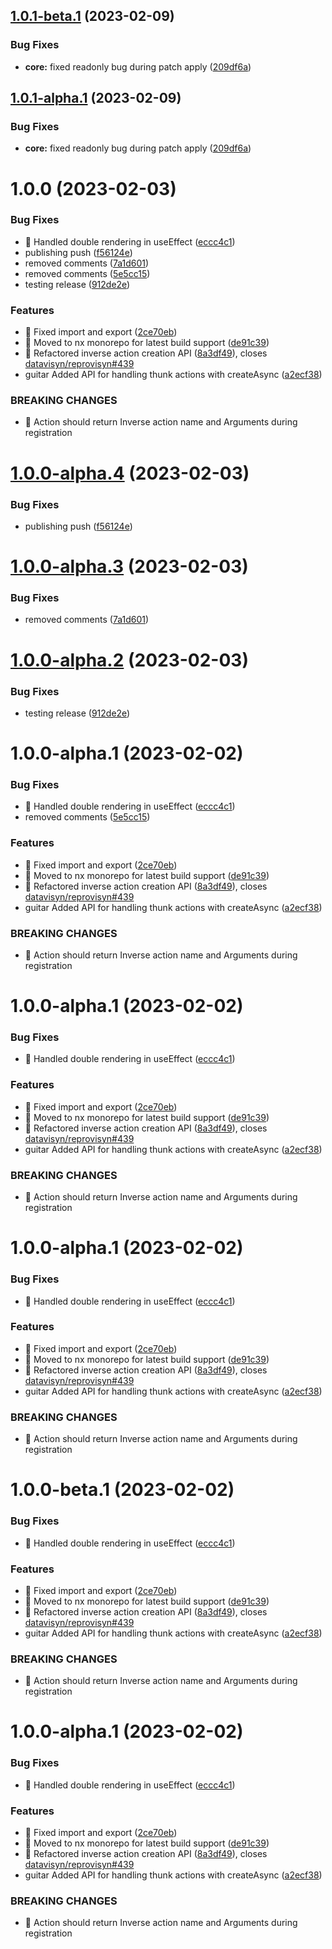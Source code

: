## [1.0.1-beta.1](https://github.com/Trrack/trrackjs/compare/@trrack/core@1.0.0...@trrack/core@1.0.1-beta.1) (2023-02-09)


### Bug Fixes

* **core:** fixed readonly bug during patch apply ([209df6a](https://github.com/Trrack/trrackjs/commit/209df6a823da8d208af6e0c9a02b873280f42b6d))

## [1.0.1-alpha.1](https://github.com/Trrack/trrackjs/compare/@trrack/core@1.0.0...@trrack/core@1.0.1-alpha.1) (2023-02-09)


### Bug Fixes

* **core:** fixed readonly bug during patch apply ([209df6a](https://github.com/Trrack/trrackjs/commit/209df6a823da8d208af6e0c9a02b873280f42b6d))

# 1.0.0 (2023-02-03)


### Bug Fixes

* 🐛 Handled double rendering in useEffect ([eccc4c1](https://github.com/Trrack/trrackjs/commit/eccc4c11a296e2dd0d77f7c10c9ead04b48831c8))
* publishing push ([f56124e](https://github.com/Trrack/trrackjs/commit/f56124e4524bace0adff6f90eca44a0590740c83))
* removed comments ([7a1d601](https://github.com/Trrack/trrackjs/commit/7a1d6011178f7887fff5b53316a07c09e27b7a40))
* removed comments ([5e5cc15](https://github.com/Trrack/trrackjs/commit/5e5cc15ad1eb9889669712a980350839c09247af))
* testing release ([912de2e](https://github.com/Trrack/trrackjs/commit/912de2ed66ce8d65651bc9da6d1a3e54a7ae31e0))


### Features

* 🎸 Fixed import and export ([2ce70eb](https://github.com/Trrack/trrackjs/commit/2ce70eb8c0be115771ee7f6dc7c8730e21366b51))
* 🎸 Moved to nx monorepo for latest build support ([de91c39](https://github.com/Trrack/trrackjs/commit/de91c39d649d2442df12bbd06b40b5b274f961f9))
* 🎸 Refactored inverse action creation API ([8a3df49](https://github.com/Trrack/trrackjs/commit/8a3df49058ffe8ac62dba1a648fefe218db35873)), closes [datavisyn/reprovisyn#439](https://github.com/datavisyn/reprovisyn/issues/439)
* guitar Added API for handling thunk actions with createAsync ([a2ecf38](https://github.com/Trrack/trrackjs/commit/a2ecf381aba0b9964bea1593761bc061187e7a9d))


### BREAKING CHANGES

* 🧨 Action should return Inverse action name and Arguments during
registration

# [1.0.0-alpha.4](https://github.com/Trrack/trrackjs/compare/@trrack/core@1.0.0-alpha.3...@trrack/core@1.0.0-alpha.4) (2023-02-03)


### Bug Fixes

* publishing push ([f56124e](https://github.com/Trrack/trrackjs/commit/f56124e4524bace0adff6f90eca44a0590740c83))

# [1.0.0-alpha.3](https://github.com/Trrack/trrackjs/compare/@trrack/core@1.0.0-alpha.2...@trrack/core@1.0.0-alpha.3) (2023-02-03)


### Bug Fixes

* removed comments ([7a1d601](https://github.com/Trrack/trrackjs/commit/7a1d6011178f7887fff5b53316a07c09e27b7a40))

# [1.0.0-alpha.2](https://github.com/Trrack/trrackjs/compare/@trrack/core@1.0.0-alpha.1...@trrack/core@1.0.0-alpha.2) (2023-02-03)


### Bug Fixes

* testing release ([912de2e](https://github.com/Trrack/trrackjs/commit/912de2ed66ce8d65651bc9da6d1a3e54a7ae31e0))

# 1.0.0-alpha.1 (2023-02-02)


### Bug Fixes

* 🐛 Handled double rendering in useEffect ([eccc4c1](https://github.com/Trrack/trrackjs/commit/eccc4c11a296e2dd0d77f7c10c9ead04b48831c8))
* removed comments ([5e5cc15](https://github.com/Trrack/trrackjs/commit/5e5cc15ad1eb9889669712a980350839c09247af))


### Features

* 🎸 Fixed import and export ([2ce70eb](https://github.com/Trrack/trrackjs/commit/2ce70eb8c0be115771ee7f6dc7c8730e21366b51))
* 🎸 Moved to nx monorepo for latest build support ([de91c39](https://github.com/Trrack/trrackjs/commit/de91c39d649d2442df12bbd06b40b5b274f961f9))
* 🎸 Refactored inverse action creation API ([8a3df49](https://github.com/Trrack/trrackjs/commit/8a3df49058ffe8ac62dba1a648fefe218db35873)), closes [datavisyn/reprovisyn#439](https://github.com/datavisyn/reprovisyn/issues/439)
* guitar Added API for handling thunk actions with createAsync ([a2ecf38](https://github.com/Trrack/trrackjs/commit/a2ecf381aba0b9964bea1593761bc061187e7a9d))


### BREAKING CHANGES

* 🧨 Action should return Inverse action name and Arguments during
registration

# 1.0.0-alpha.1 (2023-02-02)


### Bug Fixes

* 🐛 Handled double rendering in useEffect ([eccc4c1](https://github.com/Trrack/trrackjs/commit/eccc4c11a296e2dd0d77f7c10c9ead04b48831c8))


### Features

* 🎸 Fixed import and export ([2ce70eb](https://github.com/Trrack/trrackjs/commit/2ce70eb8c0be115771ee7f6dc7c8730e21366b51))
* 🎸 Moved to nx monorepo for latest build support ([de91c39](https://github.com/Trrack/trrackjs/commit/de91c39d649d2442df12bbd06b40b5b274f961f9))
* 🎸 Refactored inverse action creation API ([8a3df49](https://github.com/Trrack/trrackjs/commit/8a3df49058ffe8ac62dba1a648fefe218db35873)), closes [datavisyn/reprovisyn#439](https://github.com/datavisyn/reprovisyn/issues/439)
* guitar Added API for handling thunk actions with createAsync ([a2ecf38](https://github.com/Trrack/trrackjs/commit/a2ecf381aba0b9964bea1593761bc061187e7a9d))


### BREAKING CHANGES

* 🧨 Action should return Inverse action name and Arguments during
registration

# 1.0.0-alpha.1 (2023-02-02)


### Bug Fixes

* 🐛 Handled double rendering in useEffect ([eccc4c1](https://github.com/Trrack/trrackjs/commit/eccc4c11a296e2dd0d77f7c10c9ead04b48831c8))


### Features

* 🎸 Fixed import and export ([2ce70eb](https://github.com/Trrack/trrackjs/commit/2ce70eb8c0be115771ee7f6dc7c8730e21366b51))
* 🎸 Moved to nx monorepo for latest build support ([de91c39](https://github.com/Trrack/trrackjs/commit/de91c39d649d2442df12bbd06b40b5b274f961f9))
* 🎸 Refactored inverse action creation API ([8a3df49](https://github.com/Trrack/trrackjs/commit/8a3df49058ffe8ac62dba1a648fefe218db35873)), closes [datavisyn/reprovisyn#439](https://github.com/datavisyn/reprovisyn/issues/439)
* guitar Added API for handling thunk actions with createAsync ([a2ecf38](https://github.com/Trrack/trrackjs/commit/a2ecf381aba0b9964bea1593761bc061187e7a9d))


### BREAKING CHANGES

* 🧨 Action should return Inverse action name and Arguments during
registration

# 1.0.0-beta.1 (2023-02-02)


### Bug Fixes

* 🐛 Handled double rendering in useEffect ([eccc4c1](https://github.com/Trrack/trrackjs/commit/eccc4c11a296e2dd0d77f7c10c9ead04b48831c8))


### Features

* 🎸 Fixed import and export ([2ce70eb](https://github.com/Trrack/trrackjs/commit/2ce70eb8c0be115771ee7f6dc7c8730e21366b51))
* 🎸 Moved to nx monorepo for latest build support ([de91c39](https://github.com/Trrack/trrackjs/commit/de91c39d649d2442df12bbd06b40b5b274f961f9))
* 🎸 Refactored inverse action creation API ([8a3df49](https://github.com/Trrack/trrackjs/commit/8a3df49058ffe8ac62dba1a648fefe218db35873)), closes [datavisyn/reprovisyn#439](https://github.com/datavisyn/reprovisyn/issues/439)
* guitar Added API for handling thunk actions with createAsync ([a2ecf38](https://github.com/Trrack/trrackjs/commit/a2ecf381aba0b9964bea1593761bc061187e7a9d))


### BREAKING CHANGES

* 🧨 Action should return Inverse action name and Arguments during
registration

# 1.0.0-alpha.1 (2023-02-02)


### Bug Fixes

* 🐛 Handled double rendering in useEffect ([eccc4c1](https://github.com/Trrack/trrackjs/commit/eccc4c11a296e2dd0d77f7c10c9ead04b48831c8))


### Features

* 🎸 Fixed import and export ([2ce70eb](https://github.com/Trrack/trrackjs/commit/2ce70eb8c0be115771ee7f6dc7c8730e21366b51))
* 🎸 Moved to nx monorepo for latest build support ([de91c39](https://github.com/Trrack/trrackjs/commit/de91c39d649d2442df12bbd06b40b5b274f961f9))
* 🎸 Refactored inverse action creation API ([8a3df49](https://github.com/Trrack/trrackjs/commit/8a3df49058ffe8ac62dba1a648fefe218db35873)), closes [datavisyn/reprovisyn#439](https://github.com/datavisyn/reprovisyn/issues/439)
* guitar Added API for handling thunk actions with createAsync ([a2ecf38](https://github.com/Trrack/trrackjs/commit/a2ecf381aba0b9964bea1593761bc061187e7a9d))


### BREAKING CHANGES

* 🧨 Action should return Inverse action name and Arguments during
registration
